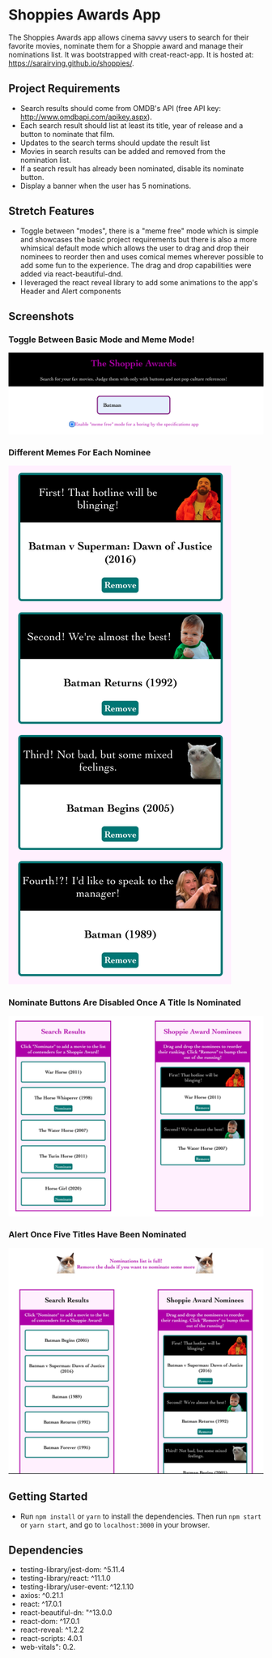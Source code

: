# Shoppies Awards App
The Shoppies Awards app allows cinema savvy users to search for their favorite movies, nominate them for a Shoppie award and manage their nominations list. It was bootstrapped with creat-react-app. It is hosted at: https://sarairving.github.io/shoppies/.

## Project Requirements
- Search results should come from OMDB's API (free API key: http://www.omdbapi.com/apikey.aspx).
- Each search result should list at least its title, year of release and a button to nominate that film.
- Updates to the search terms should update the result list
- Movies in search results can be added and removed from the nomination list.
- If a search result has already been nominated, disable its nominate button.
- Display a banner when the user has 5 nominations.

## Stretch Features
- Toggle between "modes", there is a "meme free" mode which is simple and showcases the basic project requirements but there is also a more whimsical default mode which allows the user to drag and drop their nominees to reorder then and uses comical memes wherever possible to add some fun to the experience. The drag and drop capabilities were added via react-beautiful-dnd. 
- I leveraged the react reveal library to add some animations to the app's Header and Alert components 

## Screenshots
### Toggle Between Basic Mode and Meme Mode!
!["modes"](https://raw.githubusercontent.com/SaraIrving/shoppies/master/public/images/modeToggle.png)

### Different Memes For Each Nominee 
!["Memes!"](https://raw.githubusercontent.com/SaraIrving/shoppies/master/public/images/memes.png)

### Nominate Buttons Are Disabled Once A Title Is Nominated
!["Nominate!"](https://raw.githubusercontent.com/SaraIrving/shoppies/master/public/images/disableNominate.png)

### Alert Once Five Titles Have Been Nominated
!["Alert!"](https://raw.githubusercontent.com/SaraIrving/shoppies/master/public/images/alert.png)


## Getting Started
- Run `npm install` or `yarn` to install the dependencies. Then run `npm start` or `yarn start`, and go to `localhost:3000` in your browser.

## Dependencies
  - testing-library/jest-dom: ^5.11.4
  - testing-library/react: ^11.1.0
  - testing-library/user-event: ^12.1.10
  - axios: ^0.21.1
  - react: ^17.0.1
  - react-beautiful-dn: "^13.0.0
  - react-dom: ^17.0.1
  - react-reveal: ^1.2.2
  - react-scripts: 4.0.1
  - web-vitals": 0.2.
